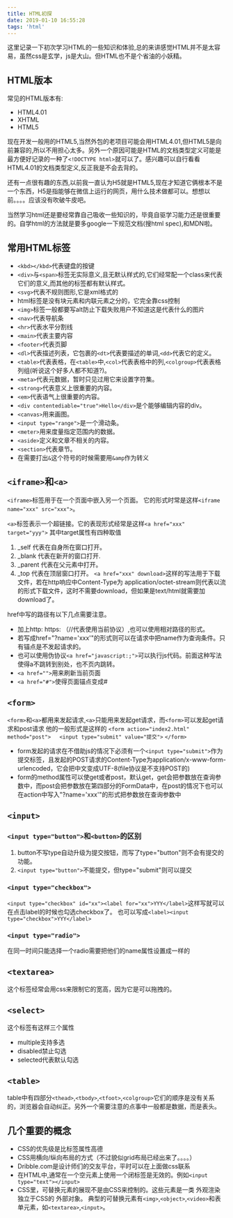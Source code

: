 ```yaml
---
title: HTML初探
date: 2019-01-10 16:55:28
tags: 'html'
---
```


这里记录一下初次学习HTML的一些知识和体验,总的来讲感觉HTML并不是太容易，虽然css是玄学，js是大山。但HTML也不是个省油的小妖精。
<!-- more -->
## HTML版本
常见的HTML版本有:
- HTML4.01
- XHTML
- HTML5

现在开发一般用的HTML5,当然外包的老项目可能会用HTML4.01,但HTML5是向前兼容的,所以不用担心太多。另外一个原因可能是HTML的文档类型定义可能是最方便好记录的一种了`<!DOCTYPE html>`就可以了。感兴趣可以自行看看HTML4.01的文档类型定义,反正我是不会去背的。

还有一点很有趣的东西,以前我一直认为H5就是HTML5,现在才知道它俩根本不是一个东西，H5是指能够在微信上运行的网页，用什么技术做都可以。想想以前。。。。应该没有吹破牛皮吧。

当然学习html还是要经常靠自己吸收一些知识的，毕竟自驱学习能力还是很重要的。自学html的方法就是要多google一下规范文档(搜html spec),和MDN啦。

## 常用HTML标签
- `<kbd></kbd>`代表键盘的按键
- `<div>`与`<span>`标签无实际意义,且无默认样式的,它们经常配一个class来代表它们的意义,而其他的标签都有默认样式。
- `<svg>`代表不规则图形,它是xml格式的
- html标签是没有块元素和内联元素之分的，它完全靠css控制
- `<img>`标签一般都要写alt防止下载失败用户不知道这是代表什么的图片
- `<nav>`代表导航条
- `<hr>`代表水平分割线
- `<main>`代表主要内容
- `<footer>`代表页脚
- `<dl>`代表描述列表，它包裹的`<dt>`代表要描述的单词,`<dd>`代表它的定义。
- `<table>`代表表格，在`<table>`中,`<col>`代表表格中的列,`<colgroup>`代表表格列组(听说这个好多人都不知道?)。
- `<meta>`代表元数据，暂时只见过用它来设置字符集。
- `<strong>`代表意义上很重要的内容。
- `<em>`代表语气上很重要的内容。
- `<div contentediable="true">Hello</div>`是个能够编辑内容的div。
- `<canvas>`用来画图。
- `<input type="range">`是一个滑动条。
- `<meter>`用来度量指定范围内的数据。
- `<aside>`定义和文章不相关的内容。
- `<section>`代表章节。
- 在需要打出`&`这个符号的时候需要用`&amp`作为转义

## `<iframe>`和`<a>`
`<iframe>`标签用于在一个页面中嵌入另一个页面。
它的形式时常是这样`<iframe name="xxx" src="xxx">`。

`<a>`标签表示一个超链接。它的表现形式经常是这样`<a href="xxx" target="yyy">`
其中target属性有四种取值
1. _self 代表在自身所在窗口打开。
2. _blank 代表在新开的窗口打开.
3. _parent 代表在父元素中打开。
4. _top 代表在顶层窗口打开。
`<a href="xxx" download>`这样的写法用于下载文件，若在http响应中Content-Type为 application/octet-stream则代表以流的形式下载文件，这时不需要download，但如果是text/html就需要加download了。

href中写的路径有以下几点需要注意。
- 加上http: https: （//代表使用当前协议）,也可以使用相对路径的形式。
- 若写成href="?name='xxx'"的形式则可以在请求中把name作为查询条件。只有锚点是不发起请求的。
- 也可以使用伪协议`<a href="javascript:;">`可以执行js代码。前面这种写法使得a不跳转到别处，也不页内跳转。
- `<a href="">`用来刷新当前页面
- `<a href="#">`使得页面锚点变成#

## `<form>`
`<form>`和`<a>`都用来发起请求,`<a>`只能用来发起get请求，而`<form>`可以发起get请求和post请求
他的一般形式是这样的
`<form action="index2.html" method="post">`
&nbsp;&nbsp;&nbsp;&nbsp;`<input type="submit" value="提交">`
`</form>`

- form发起的请求在不借助js的情况下必须有一个`<input type="submit">`作为提交标签，且发起的POST请求的Content-Type为application/x-www-form-urlencoded，它会把中文变成UTF-8(file协议是不支持POST的)
- form的method属性可以使get或者post，默认get，get会把参数放在查询参数中，而post会把参数放在第四部分的FormData中，在post的情况下也可以在action中写入"?name='xxx'"的形式把参数放在查询参数中

## `<input>`

### `<input type="button">`和`<button>`的区别
1. button不写type自动升级为提交按钮，而写了type="button"则不会有提交的功能。
2. `<input type="button">`不能提交，但type="submit"则可以提交
### `<input type="checkbox">`
`<input type="checkbox" id="xx"><label for="xx">YYY</label>`这样写就可以在点击label的时候也勾选checkbox了。
也可以写成`<label><input type="checkbox">YYY</label>`
### `<input type="radio">`
在同一时间只能选择一个radio需要把他们的name属性设置成一样的

## `<textarea>`
这个标签经常会用css来限制它的宽高，因为它是可以拖拽的。

## `<select>`
这个标签有这样三个属性
- multiple支持多选
- disabled禁止勾选
- selected代表默认勾选

## `<table>`
table中有四部分`<thead>`,`<tbody>`,`<tfoot>`,`<colgroup>`它们的顺序是没有关系的，浏览器会自动纠正。另外一个需要注意的点事<td>中一般都是数据，而<th>是表头。

## 几个重要的概念
- CSS的优先级是比标签属性高德
- CSS用横向/纵向布局的方式（不过貌似grid布局已经出来了。。。。）
- Dribble.com是设计师们的交友平台，平时可以在上面做css联系
- 在HTML中,通常在一个空元素上使用一个闭标签是无效的。例如`<input type="text"></input>`
- CSS里，可替换元素的展现不是由CSS来控制的。这些元素是一类 外观渲染独立于CSS的 外部对象。 典型的可替换元素有`<img>`,`<object>`,`<video>`和表单元素，如`<textarea>`,`<input>`。
